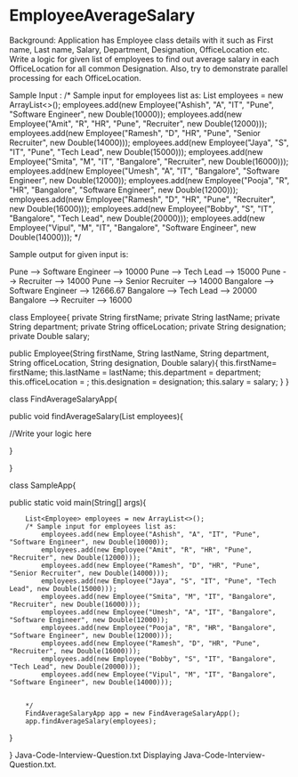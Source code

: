 # EmployeeAverageSalary
Background:
Application has Employee class details with it such as First name, Last name, Salary, Department, Designation, OfficeLocation etc.
Write a logic for given list of employees to find out average salary in each OfficeLocation for all common Designation. Also, try to demonstrate parallel processing for each OfficeLocation.

Sample Input :
	/* Sample input for employees list as:
		List<Employee> employees = new ArrayList<>();
			employees.add(new Employee("Ashish", "A", "IT", "Pune", "Software Engineer", new Double(10000));
			employees.add(new Employee("Amit", "R", "HR", "Pune", "Recruiter", new Double(12000)));
			employees.add(new Employee("Ramesh", "D", "HR", "Pune", "Senior Recruiter", new Double(14000)));
			employees.add(new Employee("Jaya", "S", "IT", "Pune", "Tech Lead", new Double(15000)));
			employees.add(new Employee("Smita", "M", "IT", "Bangalore", "Recruiter", new Double(16000)));
			employees.add(new Employee("Umesh", "A", "IT", "Bangalore", "Software Engineer", new Double(12000));
			employees.add(new Employee("Pooja", "R", "HR", "Bangalore", "Software Engineer", new Double(12000)));
			employees.add(new Employee("Ramesh", "D", "HR", "Pune", "Recruiter", new Double(16000)));
			employees.add(new Employee("Bobby", "S", "IT", "Bangalore", "Tech Lead", new Double(20000)));
			employees.add(new Employee("Vipul", "M", "IT", "Bangalore", "Software Engineer", new Double(14000)));
		*/
		
		
Sample output for given input is:

Pune --> Software Engineer --> 10000
Pune --> Tech Lead --> 15000
Pune --> Recruiter --> 14000
Pune --> Senior Recruiter --> 14000
Bangalore --> Software Engineer --> 12666.67
Bangalore --> Tech Lead --> 20000
Bangalore --> Recruiter --> 16000

class Employee{
private String firstName;
private String lastName;
private String department;
private String officeLocation;
private String designation;
private Double salary;

public Employee(String firstName, String lastName, String department, String officeLocation, String designation, Double salary){
this.firstName= firstName;
this.lastName = lastName;
this.department = department;
this.officeLocation = ;
this.designation = designation;
this.salary = salary;
}
}


class FindAverageSalaryApp{

public void findAverageSalary(List<Employee> employees){

//Write your logic here

}

}

class SampleApp{

public static void main(String[] args){


		List<Employee> employees = new ArrayList<>();
		/* Sample input for employees list as:
			employees.add(new Employee("Ashish", "A", "IT", "Pune", "Software Engineer", new Double(10000));
			employees.add(new Employee("Amit", "R", "HR", "Pune", "Recruiter", new Double(12000)));
			employees.add(new Employee("Ramesh", "D", "HR", "Pune", "Senior Recruiter", new Double(14000)));
			employees.add(new Employee("Jaya", "S", "IT", "Pune", "Tech Lead", new Double(15000)));
			employees.add(new Employee("Smita", "M", "IT", "Bangalore", "Recruiter", new Double(16000)));
			employees.add(new Employee("Umesh", "A", "IT", "Bangalore", "Software Engineer", new Double(12000));
			employees.add(new Employee("Pooja", "R", "HR", "Bangalore", "Software Engineer", new Double(12000)));
			employees.add(new Employee("Ramesh", "D", "HR", "Pune", "Recruiter", new Double(16000)));
			employees.add(new Employee("Bobby", "S", "IT", "Bangalore", "Tech Lead", new Double(20000)));
			employees.add(new Employee("Vipul", "M", "IT", "Bangalore", "Software Engineer", new Double(14000)));
				
		
		*/
		FindAverageSalaryApp app = new FindAverageSalaryApp();
		app.findAverageSalary(employees);
	
}

}
Java-Code-Interview-Question.txt
Displaying Java-Code-Interview-Question.txt. 
